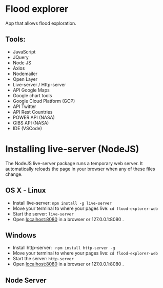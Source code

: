 # Flood explorer
App that allows flood exploration.

## Tools:
+ JavaScript
+ JQuery
+ Node JS
+ Axios
+ Nodemailer
+ Open Layer
+ Live-server / Http-server
+ API Google Maps
+ Google chart tools 
+ Google Cloud Platform (GCP)
+ API Twitter
+ API Rest Countries
+ POWER API (NASA)
+ GIBS API (NASA)
+ IDE (VSCode)


# Installing live-server (NodeJS)

The NodeJS live-server package runs a temporary web server. It automatically reloads the page in your browser when any of these files change.

## OS X - Linux
+ Install live-server: `npm install -g live-server`
+ Move your terminal to where your pages live: `cd flood-explorer-web`
+ Start the server: `live-server `
+ Open [localhost:8080](localhost:8080) in a browser or 127.0.0.1:8080 .

## Windows
+ Install http-server: ` npm install http-server -g`
+ Move your terminal to where your pages live: `cd flood-explorer-web`
+ Start the server: `http-server `
+ Open [localhost:8080](localhost:8080) in a browser or 127.0.0.1:8080 .


## Node Server
